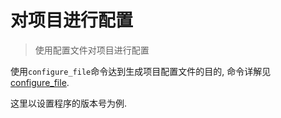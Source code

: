# 对项目进行配置
> 使用配置文件对项目进行配置

使用`configure_file`命令达到生成项目配置文件的目的, 命令详解见[configure_file](https://cmake.org/cmake/help/latest/command/configure_file.html).

这里以设置程序的版本号为例.
